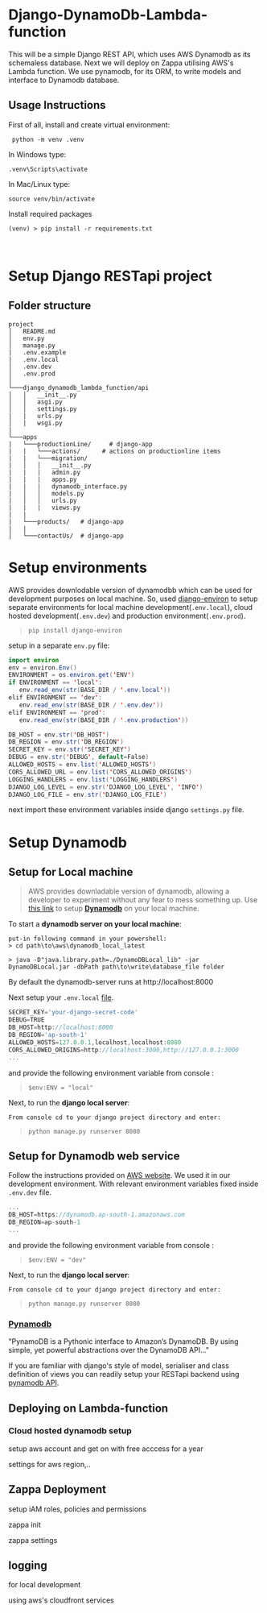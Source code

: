 # Django-DynamoDb-Lambda-function
This will be a simple Django REST API, which uses AWS Dynamodb as its schemaless database. Next we will deploy on Zappa utilising AWS's Lambda function.
We use pynamodb, for its ORM, to write models and interface to Dynamodb database.

## Usage Instructions ##

First of all, install and create virtual environment:

` python -m venv .venv`

In Windows type:

`.venv\Scripts\activate`

In Mac/Linux type:

 `source venv/bin/activate`

Install required packages

 `(venv) > pip install -r requirements.txt`


<br/>

# Setup Django RESTapi project
## Folder structure

```
project
│   README.md
│   env.py
│   manage.py
|   .env.example
|   .env.local
│   .env.dev
│   .env.prod
│
└───django_dynamodb_lambda_function/api
│   │   __init__.py
│   │   asgi.py
│   │   settings.py
|   |   urls.py
│   |   wsgi.py
|
└───apps
|   └───productionLine/     # django-app
|   |   └───actions/      # actions on productionline items
|   |   └───migration/
|   │   │   __init__.py
|   |   |   admin.py
|   |   |   apps.py
|   |   |   dynamodb_interface.py
|   │   │   models.py
|   │   │   urls.py
|   |   |   views.py
|   |
|   └───products/   # django-app
|   |
│   └───contactUs/  # django-app
```

# Setup environments
AWS provides downlodable version of dynamodbb which can be used for development purposes on local machine.
So, used [django-environ]() to setup separate environments for local machine development(`.env.local`), cloud hosted development(`.env.dev`) and production environment(`.env.prod`).

>`pip install django-environ `



setup in a separate `env.py` file:

```java
import environ
env = environ.Env()
ENVIRONMENT = os.environ.get('ENV')
if ENVIRONMENT == 'local':
   env.read_env(str(BASE_DIR / '.env.local'))
elif ENVIRONMENT == 'dev':
   env.read_env(str(BASE_DIR / '.env.dev'))
elif ENVIRONMENT == 'prod':
   env.read_env(str(BASE_DIR / '.env.production'))

DB_HOST = env.str('DB_HOST')
DB_REGION = env.str('DB_REGION')
SECRET_KEY = env.str('SECRET_KEY')
DEBUG = env.str('DEBUG', default=False)
ALLOWED_HOSTS = env.list('ALLOWED_HOSTS')
CORS_ALLOWED_URL = env.list('CORS_ALLOWED_ORIGINS')
LOGGING_HANDLERS = env.list('LOGGING_HANDLERS')
DJANGO_LOG_LEVEL = env.str('DJANGO_LOG_LEVEL', 'INFO')
DJANGO_LOG_FILE = env.str('DJANGO_LOG_FILE')
```


next import these environment variables inside django `settings.py` file.

# Setup Dynamodb

## Setup for Local machine
>AWS provides downladable version of dynamodb, allowing a developer to experiment without any fear to mess something up. Use [this link](https://docs.aws.amazon.com/amazondynamodb/latest/developerguide/DynamoDBLocal.html) to setup **[Dynamodb](https://docs.aws.amazon.com/amazondynamodb/latest/developerguide/DynamoDBLocal.html)** on your local machine.

To start a **dynamodb server on your local machine**:

    put-in following command in your powershell:
    > cd path\to\aws\dynamodb_local_latest

    > java -D"java.library.path=./DynamoDBLocal_lib" -jar DynamoDBLocal.jar -dbPath path\to\write\database_file folder
By default the dynamodb-server runs at http://localhost:8000

Next setup your `.env.local` [file](F:\huha\myGit\Django-DynamoDb-Lambda-function\.env.example).

```js
SECRET_KEY='your-django-secret-code'
DEBUG=TRUE
DB_HOST=http://localhost:8000
DB_REGION='ap-south-1'
ALLOWED_HOSTS=127.0.0.1,localhost,localhost:8080
CORS_ALLOWED_ORIGINS=http://localhost:3000,http://127.0.0.1:3000
...
```
and provide the following environment variable from console :
> `$env:ENV = "local"`

Next, to run the **django local server**:

    From console cd to your django project directory and enter:
> `python manage.py runserver 8080`

## Setup for Dynamodb web service
 Follow the instructions provided on [AWS website](https://docs.aws.amazon.com/amazondynamodb/latest/developerguide/SettingUp.DynamoWebService.html).
 We used it in our development environment. With relevant environment variables fixed inside `.env.dev` file.
```js
...
DB_HOST=https://dynamodb.ap-south-1.amazonaws.com
DB_REGION=ap-south-1
...
```
and provide the following environment variable from console :
> `$env:ENV = "dev"`

Next, to run the **django local server**:

    From console cd to your django project directory and enter:
> `python manage.py runserver 8080`

### [Pynamodb](https://pynamodb.readthedocs.io/en/latest/index.html)
"PynamoDB is a Pythonic interface to Amazon’s DynamoDB. By using simple, yet powerful abstractions over the DynamoDB API..."

 If you are familiar with django's style of model, serialiser and class definition of views you can readily setup your RESTapi backend using [pynamodb API](https://pynamodb.readthedocs.io/en/latest/api.html).

## Deploying on Lambda-function

### Cloud hosted dynamodb setup 

setup aws account and get on with free acccess for a year

settings for aws region,..

## Zappa Deployment

setup iAM roles, policies and permissions

zappa init

zappa settings

## logging

for local development

using aws's cloudfront services

